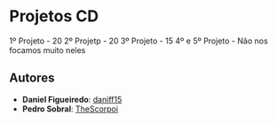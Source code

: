 # Projetos CD

1º Projeto - 20
2º Projetp - 20
3º Projeto - 15
4º e 5º Projeto - Não nos focamos muito neles

## Autores
* **Daniel Figueiredo**: [daniff15](https://github.com/daniff15)
* **Pedro Sobral**: [TheScorpoi](https://github.com/TheScorpoi)

